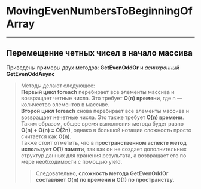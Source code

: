# MovingEvenNumbersToBeginningOfArray
---
## Перемещение четных чисел в начало массива
Приведены примеры двух методов: **GetEvenOddOr** и _асинхронный_ **GetEvenOddAsync**
> Методы делают следующее:</br>
**Первый цикл foreach** перебирает все элементы массива и возвращает четные числа. Это требует <b>O(n) времени</b>, где n — количество элементов в массиве.</br>
**Второй цикл foreach** снова перебирает все элементы массива и возвращает нечетные числа. Это также требует<b> O(n) времени</b>.</br>
Таким образом, общее время выполнения метода будет равно <b>O(n) + O(n) = O(2n)</b>, однако в большой нотации сложность просто считается как <b>O(n)</b>.</br>
Также стоит отметить, что в <b>пространственном аспекте метод использует O(1) памяти</b>, так как он не создает дополнительных структур данных для хранения результата, а возвращает его по мере необходимости с помощью yield.</br>
>> Следовательно, <b>сложность метода GetEvenOddOr составляет O(n) по времени и O(1) по пространству</b>.</br>
